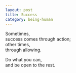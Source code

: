 ```yaml
---
layout: post
title: Success
category: being-human
---
```


Sometimes,  
success comes through action;  
other times,  
through allowing.

Do what you can,  
and be open to the rest.
